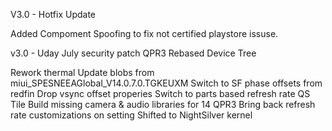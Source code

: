 V3.0 - Hotfix Update 

Added Compoment Spoofing to fix not certified playstore issuse. 

v3.0 - Uday July security patch QPR3 Rebased Device Tree

Rework thermal
Update blobs from miui_SPESNEEAGlobal_V14.0.7.0.TGKEUXM
Switch to SF phase offsets from redfin
Drop vsync offset properies
Switch to parts based refresh rate QS Tile
Build missing camera & audio libraries for 14 QPR3
Bring back refresh rate customizations on setting
Shifted to NightSilver kernel
